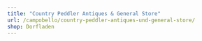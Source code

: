 ```yaml
---
title: "Country Peddler Antiques & General Store"
url: /campobello/country-peddler-antiques-und-general-store/
shop: Dorfladen
---
```

